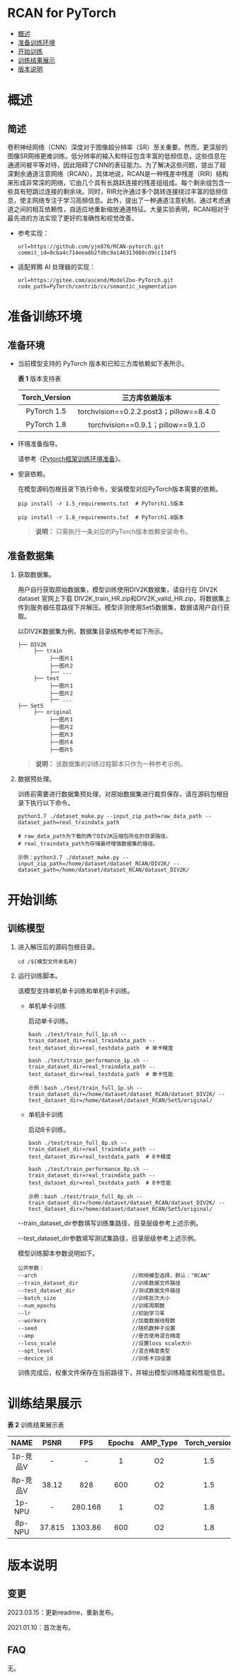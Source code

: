 # RCAN for PyTorch


-   [概述](#概述)
-   [准备训练环境](#准备训练环境)
-   [开始训练](#开始训练)
-   [训练结果展示](#训练结果展示)
-   [版本说明](#版本说明)


# 概述

## 简述

卷积神经网络（CNN）深度对于图像超分辨率（SR）至关重要。然而，更深层的图像SR网络更难训练。低分辨率的输入和特征包含丰富的低频信息，这些信息在通道间被平等对待，因此阻碍了CNN的表征能力。为了解决这些问题，提出了超深剩余通道注意网络（RCAN）。具体地说，RCAN是一种残差中残差（RIR）结构来形成非常深的网络，它由几个具有长跳跃连接的残差组组成。每个剩余组包含一些具有短跳过连接的剩余块。同时，RIR允许通过多个跳转连接绕过丰富的低频信息，使主网络专注于学习高频信息。此外，提出了一种通道注意机制，通过考虑通道之间的相互依赖性，自适应地重新缩放通道特征。大量实验表明，RCAN相对于最先进的方法实现了更好的准确性和视觉改善。

- 参考实现：

    ```
    url=https://github.com/yjn870/RCAN-pytorch.git
    commit_id=0cba4c714eea8b2fdbc9a146313088cd9cc134f5
    ```

- 适配昇腾 AI 处理器的实现：

    ```
    url=https://gitee.com/ascend/ModelZoo-PyTorch.git
    code_path=PyTorch/contrib/cv/semantic_segmentation
    ```


# 准备训练环境

## 准备环境

- 当前模型支持的 PyTorch 版本和已知三方库依赖如下表所示。

  **表 1**  版本支持表

  | Torch_Version      | 三方库依赖版本                                 |
  | :--------: | :----------------------------------------------------------: |
  | PyTorch 1.5 | torchvision==0.2.2.post3；pillow==8.4.0 |
  | PyTorch 1.8 | torchvision==0.9.1；pillow==9.1.0 |
  
- 环境准备指导。

  请参考《[Pytorch框架训练环境准备](https://www.hiascend.com/document/detail/zh/ModelZoo/pytorchframework/ptes)》。
  
- 安装依赖。

  在模型源码包根目录下执行命令，安装模型对应PyTorch版本需要的依赖。
  ```
  pip install -r 1.5_requirements.txt  # PyTorch1.5版本
  
  pip install -r 1.8_requirements.txt  # PyTorch1.8版本
  ```
  > **说明：** 
  >只需执行一条对应的PyTorch版本依赖安装命令。


## 准备数据集

1. 获取数据集。

   用户自行获取原始数据集，模型训练使用DIV2K数据集，请自行在 DIV2K dataset 官网上下载 DIV2K_train_HR.zip和DIV2K_valid_HR.zip，将数据集上传到服务器任意路径下并解压。模型评测使用Set5数据集，数据请用户自行获取。

   以DIV2K数据集为例，数据集目录结构参考如下所示。

    ```
   ├── DIV2K
         ├── train
              ├──图片1     
              ├──图片2  
              ├── ...                  
         ├── test  
              ├──图片1     
              ├──图片2  
              ├── ... 
   ├── Set5
         ├── original
              ├──图片1     
              ├──图片2  
              ├──图片3
              ├──图片4     
              ├──图片5   
    ```

   > **说明：** 
   >该数据集的训练过程脚本只作为一种参考示例。

2. 数据预处理。

    训练前需要进行数据集预处理，对原始数据集进行裁剪保存，请在源码包根目录下执行以下命令。

    ```
    python3.7 ./dataset_make.py --input_zip_path=raw_data_path --dataset_path=real_traindata_path

    # raw_data_path为下载的两个DIV2K压缩包所在的目录路径。
    # real_traindata_path为存储最终增强数据集的路径。

    示例：python3.7 ./dataset_make.py --input_zip_path=/home/dataset/dataset_RCAN/DIV2K/ --dataset_path=/home/dataset/dataset_RCAN/dataset_DIV2K/
    ```

# 开始训练

## 训练模型

1. 进入解压后的源码包根目录。

    ```
    cd /${模型文件夹名称}
    ```

2. 运行训练脚本。

    该模型支持单机单卡训练和单机8卡训练。

   - 单机单卡训练

     启动单卡训练。

     ```
     bash ./test/train_full_1p.sh --train_dataset_dir=real_traindata_path --test_dataset_dir=real_testdata_path  # 单卡精度
     
     bash ./test/train_performance_1p.sh --train_dataset_dir=real_traindata_path --test_dataset_dir=real_testdata_path  # 单卡性能
    
     示例：bash ./test/train_full_1p.sh --train_dataset_dir=/home/dataset/dataset_RCAN/dataset_DIV2K/ --test_dataset_dir=/home/dataset/dataset_RCAN/Set5/original/
     ```
   
   - 单机8卡训练
   
     启动8卡训练。
   
     ```
     bash ./test/train_full_8p.sh --train_dataset_dir=real_traindata_path --test_dataset_dir=real_testdata_path  # 8卡精度
     
     bash ./test/train_performance_8p.sh --train_dataset_dir=real_traindata_path --test_dataset_dir=real_testdata_path  # 8卡性能
     
     示例：bash ./test/train_full_8p.sh --train_dataset_dir=/home/dataset/dataset_RCAN/dataset_DIV2K/ --test_dataset_dir=/home/dataset/dataset_RCAN/Set5/original/
     ```

   --train_dataset_dir参数填写训练集路径，目录层级参考上述示例。

   --test_dataset_dir参数填写测试集路径，目录层级参考上述示例。

   模型训练脚本参数说明如下。

   ```
   公共参数：
   --arch                              //网络模型选择，默认："RCAN"
   --train_dataset_dir                 //训练数据文件路径
   --test_dataset_dir                  //测试数据文件路径
   --batch_size                        //训练批次大小
   --num_epochs                        //训练周期数
   --lr                                //初始学习率
   --workers                           //加载数据线程数
   --seed                              //随机数种子设置
   --amp                               //是否使用混合精度
   --loss_scale                        //设置loss scale大小
   --opt_level                         //混合精度类型
   --device_id                         //训练卡ID设置
   ```

   训练完成后，权重文件保存在当前路径下，并输出模型训练精度和性能信息。

# 训练结果展示

**表 2**  训练结果展示表

| NAME    | PSNR |  FPS | Epochs | AMP_Type | Torch_version |
| :-----: |:---: | :--: | :----: | :-----: | :------: |
| 1p-竞品V | -   |  - | 1      |      O2 | 1.5 |
| 8p-竞品V | 38.12  | 828 | 600  |      O2 | 1.5 |
| 1p-NPU  | -   |280.168| 1      |       O2 | 1.8 |
| 8p-NPU  | 37.815 |1303.86 | 600    |      O2 | 1.8 |

# 版本说明

## 变更

2023.03.15：更新readme，重新发布。

2021.01.10：首次发布。

## FAQ
无。
